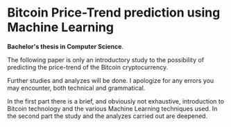 # Bitcoin Price-Trend prediction using Machine Learning

**Bachelor's thesis in Computer Science**.

The following paper is only an introductory study to the possibility of predicting the price-trend of the Bitcoin cryptocurrency. 

Further studies and analyzes will be done. I apologize for any errors you may encounter, both technical and grammatical.

In the first part there is a brief, and obviously not exhaustive, introduction to Bitcoin technology and the various Machine Learning techniques used.
In the second part the study and the analyzes carried out are deepened.

